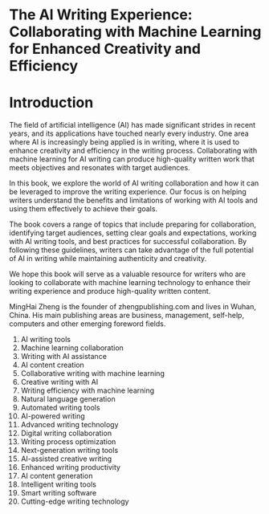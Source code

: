 # The AI Writing Experience: Collaborating with Machine Learning for Enhanced Creativity and Efficiency

# Introduction

The field of artificial intelligence (AI) has made significant strides in recent years, and its applications have touched nearly every industry. One area where AI is increasingly being applied is in writing, where it is used to enhance creativity and efficiency in the writing process. Collaborating with machine learning for AI writing can produce high-quality written work that meets objectives and resonates with target audiences.

In this book, we explore the world of AI writing collaboration and how it can be leveraged to improve the writing experience. Our focus is on helping writers understand the benefits and limitations of working with AI tools and using them effectively to achieve their goals.

The book covers a range of topics that include preparing for collaboration, identifying target audiences, setting clear goals and expectations, working with AI writing tools, and best practices for successful collaboration. By following these guidelines, writers can take advantage of the full potential of AI in writing while maintaining authenticity and creativity.

We hope this book will serve as a valuable resource for writers who are looking to collaborate with machine learning technology to enhance their writing experience and produce high-quality written content.

MingHai Zheng is the founder of zhengpublishing.com and lives in Wuhan, China. His main publishing areas are business, management, self-help, computers and other emerging foreword fields.



1. AI writing tools
2. Machine learning collaboration
3. Writing with AI assistance
4. AI content creation
5. Collaborative writing with machine learning
6. Creative writing with AI
7. Writing efficiency with machine learning
8. Natural language generation
9. Automated writing tools
10. AI-powered writing
11. Advanced writing technology
12. Digital writing collaboration
13. Writing process optimization
14. Next-generation writing tools
15. AI-assisted creative writing
16. Enhanced writing productivity
17. AI content generation
18. Intelligent writing tools
19. Smart writing software
20. Cutting-edge writing technology


